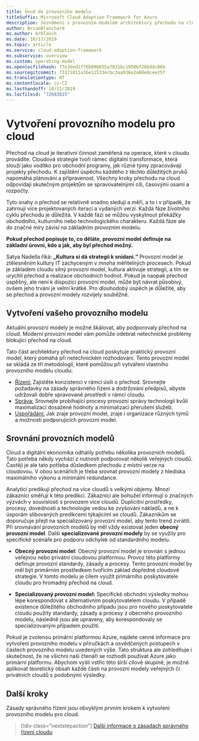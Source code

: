 ```yaml
---
title: Úvod do provozního modelu
titleSuffix: Microsoft Cloud Adoption Framework for Azure
description: Seznámení s provozním modelem architektury přechodu na cloud
author: BrianBlanchard
ms.author: brblanch
ms.date: 10/17/2019
ms.topic: article
ms.service: cloud-adoption-framework
ms.subservice: overview
ms.custom: operating-model
ms.openlocfilehash: 77e3ded1f76b096655a7831bc1950bf28bd4c86b
ms.sourcegitcommit: f3371811a36e12533ecbc3aa936e2a68e0cee25f
ms.translationtype: HT
ms.contentlocale: cs-CZ
ms.lasthandoff: 10/21/2019
ms.locfileid: "72683815"
---
```

# <a name="establish-an-operating-model-for-the-cloud"></a>Vytvoření provozního modelu pro cloud

Přechod na cloud je iterativní činnost zaměřená na operace, které v cloudu provádíte. Cloudová strategie tvoří rámec digitální transformace, která slouží jako vodítko pro obchodní programy, jak různé týmy zpracovávají projekty přechodu. K zajištění úspěchu každého z těchto důležitých prvků napomáhá plánování a připravenost. Všechny kroky přechodu na cloud odpovídají skutečným projektům se spravovatelnými cíli, časovými osami a rozpočty.

Tyto snahy o přechod se relativně snadno sledují a měří, a to i v případě, že zahrnují více projektovaných iterací a vydaných verzí. Každá fáze životního cyklu přechodu je důležitá. V každé fázi se můžou vyskytnout překážky obchodního, kulturního nebo technologického charakteru. Každá fáze ale do značné míry závisí na základním provozním modelu.

**Pokud přechod popisuje to, co děláte, provozní model definuje na základní úrovni, kdo a jak, aby byl přechod možný.**

Satya Nadella říká: **„Kultura si dá strategii k snídani.“** Provozní model je ztělesněním kultury IT zachyceným v mnoha měřitelných procesech. Pokud je základem cloudu silný provozní model, kultura aktivuje strategii, a tím se urychlí přechod a realizace obchodních hodnot. Pokud je naopak přechod úspěšný, ale není k dispozici provozní model, může být návrat působivý, ovšem jeho trvání je velmi krátké. Pro dlouhodobý úspěch je důležité, aby se přechod a provozní modely rozvíjely souběžně.

## <a name="establish-your-operating-model"></a>Vytvoření vašeho provozního modelu

Aktuální provozní modely je možné škálovat, aby podporovaly přechod na cloud. Moderní provozní model vám pomůže odebrat netechnické problémy blokující přechod na cloud.

Tato část architektury přechod na cloud poskytuje praktický provozní model, který pomáhá při netechnickém rozhodování. Tento provozní model se skládá ze tří metodologií, které pomůžou při vytváření vlastního provozního modelu cloudu:

- [Řízení:](../govern/index.md) Zajistěte konzistenci v rámci úsilí o přechod. Srovnejte požadavky na zásady správného řízení a dodržování předpisů, abyste udržovali dobře spravované prostředí v rámci cloudu.
- [Správa:](../manage/index.md) Srovnejte probíhající procesy provozní správy technologií kvůli maximalizaci dosažené hodnoty a minimalizaci přerušení služeb.
- [Uspořádání:](../organize/index.md) Jak zraje provozní model, zraje i organizace různých týmů a možností podporujících provozní model.

## <a name="aligning-operating-models"></a>Srovnání provozních modelů

Cloud a digitální ekonomika odhalily potřebu několika provozních modelů. Tato potřeba někdy vychází z nutnosti podporovat několik veřejných cloudů. Častěji je ale tato potřeba důsledkem přechodu z místní verze na cloudovou. V obou scénářích je třeba srovnat provozní modely z hlediska maximálního výkonu a minimální redundance.

Analytici predikují přechod na více cloudů s velkými objemy. Mnozí zákazníci směřují k této predikci. Zákazníci ale bohužel informují o značných výzvách v souvislosti s provozem více cloudů. Duplicitní prostředky, procesy, dovednosti a technologie vedou ke zvyšování nákladů, a ne k úsporám slibovaných predikcemi týkajícími se cloudů. Zákazníkům se doporučuje přejít na specializovaný provozní model, aby tento trend zvrátili. Při srovnávání provozních modelů by měl vždy existovat jeden **obecný provozní model**. Další **specializované provozní modely** by se využily pro specifické scénáře pro podporu odchylek od standardního modelu.

- **Obecný provozní model:** Obecný provozní model je srovnán s jednou veřejnou nebo privátní cloudovou platformou. Provoz této platformy definuje provozní standardy, zásady a procesy. Tento provozní model by měl být primárním prostředkem tvořícím základ dopředné cloudové strategie. V tomto modelu je cílem využít primárního poskytovatele cloudu pro hromadný přechod na cloud.

- **Specializovaný provozní model:** Specifické obchodní výsledky mohou lépe korespondovat s alternativním poskytovatelem cloudu. V případě existence důležitého obchodního případu jsou pro nového poskytovatele cloudu použity standardy, zásady a procesy z obecného provozního modelu, následně jsou ale upraveny, aby korespondovaly se specializovaným případem použití.

Pokud je zvolenou primární platformou Azure, najdete cenné informace pro vytvoření provozního modelu v příručkách a osvědčených postupech v částech provozního modelu uvedených výše. Tato struktura ale zohledňuje i skutečnost, že ne všichni naši čtenáři se rozhodli používat Azure jako primární platformu. Abychom vyšli vstříc této širší cílové skupině, je možné aplikovat teoretický obsah každé části na provozní modely veřejných či privátních cloudů s podobnými výsledky.

## <a name="next-steps"></a>Další kroky

Zásady správného řízení jsou obvyklým prvním krokem k vytvoření provozního modelu pro cloud.

> [!div class="nextstepaction"]
> [Další informace o zásadách správného řízení cloudu](../govern/index.md)
